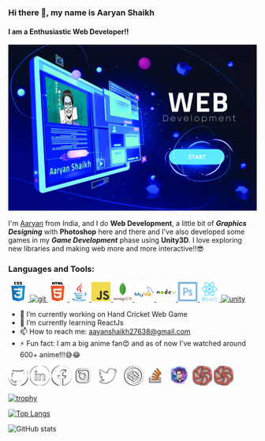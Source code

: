 ### Hi there 👋, my name is Aaryan Shaikh
#### I am a Enthusiastic Web Developer!! 
![I am a Enthusiastic Web Developer!! ](https://raw.githubusercontent.com/AaryanShaikh/MCA/gh-pages/1687.jpg)

I'm [Aaryan](https://aaryanshaikh.github.io/JustAnAveragePortfolio/) from India, and I do **Web Development**, a little bit of ***Graphics Designing*** with **Photoshop** here and there and I've also developed some games in my ***Game Development*** phase using **Unity3D**. I love exploring new libraries and making web more and more interactive!!😎

<h3 align="left">Languages and Tools:</h3>
<p align="left"> <a href="https://www.w3schools.com/css/" target="_blank"> <img src="https://raw.githubusercontent.com/devicons/devicon/master/icons/css3/css3-original-wordmark.svg" alt="css3" width="40" height="40"/> </a> <a href="https://git-scm.com/" target="_blank"> <img src="https://www.vectorlogo.zone/logos/git-scm/git-scm-icon.svg" alt="git" width="40" height="40"/> </a> <a href="https://www.w3.org/html/" target="_blank"> <img src="https://raw.githubusercontent.com/devicons/devicon/master/icons/html5/html5-original-wordmark.svg" alt="html5" width="40" height="40"/> </a> <a href="https://www.java.com" target="_blank"> <img src="https://raw.githubusercontent.com/devicons/devicon/master/icons/java/java-original.svg" alt="java" width="40" height="40"/> </a> <a href="https://developer.mozilla.org/en-US/docs/Web/JavaScript" target="_blank"> <img src="https://raw.githubusercontent.com/devicons/devicon/master/icons/javascript/javascript-original.svg" alt="javascript" width="40" height="40"/> </a> <a href="https://www.mongodb.com/" target="_blank"> <img src="https://raw.githubusercontent.com/devicons/devicon/master/icons/mongodb/mongodb-original-wordmark.svg" alt="mongodb" width="40" height="40"/> </a> <a href="https://www.mysql.com/" target="_blank"> <img src="https://raw.githubusercontent.com/devicons/devicon/master/icons/mysql/mysql-original-wordmark.svg" alt="mysql" width="40" height="40"/> </a> <a href="https://nodejs.org" target="_blank"> <img src="https://raw.githubusercontent.com/devicons/devicon/master/icons/nodejs/nodejs-original-wordmark.svg" alt="nodejs" width="40" height="40"/> </a> <a href="https://www.photoshop.com/en" target="_blank"> <img src="https://raw.githubusercontent.com/devicons/devicon/master/icons/photoshop/photoshop-line.svg" alt="photoshop" width="40" height="40"/> </a> <a href="https://reactjs.org/" target="_blank"> <img src="https://raw.githubusercontent.com/devicons/devicon/master/icons/react/react-original-wordmark.svg" alt="react" width="40" height="40"/> </a> <a href="https://unity.com/" target="_blank"> <img src="https://cdn4.iconfinder.com/data/icons/various-icons-2/476/Unity.png" alt="unity" width="40" height="40"/> </a> </p>


- 🔭 I’m currently working on Hand Cricket Web Game 
- 🌱 I’m currently learning ReactJs 
- 📫 How to reach me: aayanshaikh27638@gmail.com 
- ⚡ Fun fact: I am a big anime fan😍 and as of now I've watched around 600+ anime!!!😅😂 

[<img src='https://github.com/AaryanShaikh/AaryanShaikh/blob/main/github.png' alt='github' height='40'>](https://github.com/AaryanShaikh)  [<img src='https://github.com/AaryanShaikh/AaryanShaikh/blob/main/linkedin.png' alt='linkedin' height='40'>](https://www.linkedin.com/in/aaryan-shaikh-019034181/)  [<img src='https://github.com/AaryanShaikh/AaryanShaikh/blob/main/facebook.png' alt='facebook' height='40'>](https://www.facebook.com/Aayan_Shaikh)  [<img src='https://github.com/AaryanShaikh/AaryanShaikh/blob/main/insta.png' alt='instagram' height='40'>](https://www.instagram.com/its.me.cypher/)  [<img src='https://github.com/AaryanShaikh/AaryanShaikh/blob/main/twitter.png' alt='twitter' height='40'>](https://twitter.com/AaryanS41675263)  [<img src='https://github.com/AaryanShaikh/AaryanShaikh/blob/main/codepen.png' alt='codepen' height='40'>](https://codepen.io/aaryanshaikh)  [<img src='https://github.com/AaryanShaikh/AaryanShaikh/blob/main/stackoverflow.png' alt='stackoverflow' height='40'>](https://stackoverflow.com/users/12023999/aaryan-shaikh)  [<img src='https://github.com/AaryanShaikh/AaryanShaikh/blob/main/unity-compressed.png' alt='website' height='40'>](https://aaryanshaikh.github.io/JustAnAveragePortfolio/) [<img src='https://github.com/AaryanShaikh/AaryanShaikh/blob/main/codewars.png' alt='website' height='40'>](https://www.codewars.com/users/Aaryan%20Shaikh) [<img src='https://github.com/AaryanShaikh/AaryanShaikh/blob/main/codewars.png' alt='website' height='40'>](https://www.sololearn.com/profile/10336248) 

[![trophy](https://github-profile-trophy.vercel.app/?username=AaryanShaikh)](https://github.com/ryo-ma/github-profile-trophy)

[![Top Langs](https://github-readme-stats.vercel.app/api/top-langs/?username=AaryanShaikh)](https://github.com/anuraghazra/github-readme-stats)

![GitHub stats](https://github-readme-stats.vercel.app/api?username=AaryanShaikh&show_icons=true)  


